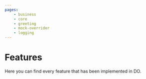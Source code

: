 ```yaml
---
pages:
    - business
    - core
    - greeting
    - mock-overrider
    - logging
---
```


# Features

Here you can find every feature that has been implemented in DO.
